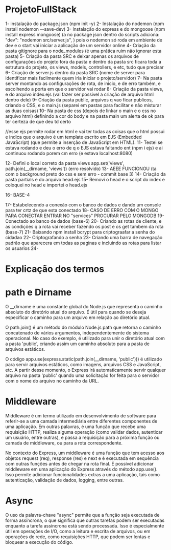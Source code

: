 # ProjetoFullStack
 
1- instalação do package.json (npm init -y)
2- Instalação do nodemon (npm install nodemon --save-dev)
3- Instalação do express e do mongoose (npm install express mongoose) (a no package json dentro do scripts adiciona:  "dev": "nodemon src/server.js", ) pois o nodemon só roda em ambiente de dev e o start vai iniciar a aplicação de um servidor online
4- Criação da pasta gitignore para o node_modules (é uma prática ruim não ignorar esta pasta)
5- Criação da pasta SRC e deixar apenas os arquivos de configurações do projeto fora da pasta e dentro da pasta src ficara toda a estrutura do projeto, os views, models, controllers, e etc, tudo que precisar 
6- Criação de server.js dentro da pasta SRC (nome de server para identificar mais facilmente quem iria iniciar o projeto/servidor)
7- Na pasta server montando as configurações de rota, de inicio, e de erro também, e escolhendo a porta em que o servidor vai rodar
8- Criação da pasta views, e do arquivo index.ejs (vai fazer ser possivel a criação de arquivo html dentro dele)
9- Criação da pasta public, arquivos q vao ficar publicos, criando o CSS, e o main.js (separei em pastas para facilitar e não misturar as duas coisas)
10- Na pasta de css (depois de linkar o main e o css no arquivo html) definindo a cor do body e na pasta main um alerta de ok para ter certeza de que deu td certo

//esse ejs permite rodar em html e vai ter todas as coisas que o html possui e indica que o arquivo é um template escrito em EJS (Embedded JavaScript) (que permite a inserção de JavaScript em HTML).
11- Testei se estava rodando e deu o erro de q o EJS estava faltando ent (npm i ejs) e ai continuou rodando porem cm erro (e estava localhost:8080)

12- Defini o local correto da pasta views app.set('views', path.join(__dirname, 'views')) (erro resolvido)
13- AEEE FUNCIONOU (ta com o background preto do css e sem erro - commit base 3)
14- Criação da pasta partials e do arquivo head.ejs 
15- Removi o head e o script do index e coloquei no head e importei o head.ejs 

16- BASE-4

17- Estabelecendo a conexão com o banco de dados e dando um console para ter crtz de que esta conectado
18- CASO DE ERRO COM O MONGO PARA CONECTAR ENTRAR NO "services" PROCURAR PELO MONGODB 
19- Conectado ao banco de dados (base-6)
20- Criando as rotas de cliente, e as condições q a rota vai receber fazendo os post e os get tambem da rota (base-7)
21- Baixando npm install bcrypt para criptograafar a senha do cidadao
22- Criptografando a senha
23- Criando uma barra de navegação padrão que aparecera em todas as paginas e incluindo as rotas para listar os usuarios
24- 


# Explicação dos termos

# path e Dirname

O __dirname é uma constante global do Node.js que representa o caminho absoluto do diretório atual do arquivo. É útil para quando se deseja especificar o caminho para um arquivo em relação ao diretório atual.

O path.join() é um método do módulo Node.js path que retorna o caminho concatenado de vários argumentos, independentemente do sistema operacional. No caso do exemplo, é utilizado para unir o diretório atual com a pasta 'public', criando assim um caminho absoluto para a pasta de arquivos estáticos.

O código app.use(express.static(path.join(__dirname, 'public'))) é utilizado para servir arquivos estáticos, como imagens, arquivos CSS e JavaScript, etc. A partir desse momento, o Express irá automaticamente servir qualquer arquivo na pasta 'public' quando uma solicitação for feita para o servidor com o nome do arquivo no caminho da URL.

# Middleware

Middleware é um termo utilizado em desenvolvimento de software para referir-se a uma camada intermediária entre diferentes componentes de uma aplicação. Em outras palavras, é uma função que recebe uma requisição HTTP, realiza alguma operação (como validar dados, autenticar um usuário, entre outras), e passa a requisição para a próxima função ou camada de middleware, ou para a rota correspondente.

No contexto do Express, um middleware é uma função que tem acesso aos objetos request (req), response (res) e next e é executada em sequência com outras funções antes de chegar na rota final. É possível adicionar middleware em uma aplicação do Express através do método app.use(). Isso permite adicionar funcionalidades extras a uma aplicação, tais como autenticação, validação de dados, logging, entre outras.

# Async

O uso da palavra-chave "async" permite que a função seja executada de forma assíncrona, o que significa que outras tarefas podem ser executadas enquanto a tarefa assíncrona está sendo processada. Isso é especialmente útil em operações de I/O, como a leitura e escrita de arquivos, ou em operações de rede, como requisições HTTP, que podem ser lentas e bloquear a execução do código.


